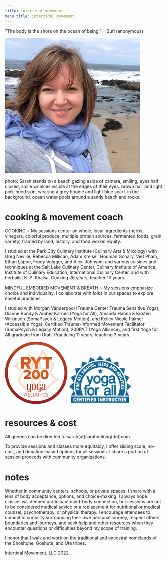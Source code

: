 ```yaml
---
title: intertidal movement  
menu title: intertidal movement
---
```




"The body is the shore on the ocean of being." --Sufi (anonymous)

![me](/hihello.JPG)

photo: Sarah stands on a beach gazing aside of camera, smiling, eyes half closed, smile wrinkles visible at the edges of their eyes. brown hair and light pink-hued skin, wearing a grey hoodie and light blue scarf. in the background, ocean water pools around a sandy beach and rocks.

# cooking & movement coach  

COOKING ~ My sessions center on whole, local ingredients (herbs, vinegars, colorful produce, multiple protein sources, fermented foods, grain variety) framed by land, history, and food worker equity. 

I studied at the Park City Culinary Institute (Culinary Arts & Mixology) with Greg Neville, Rebecca Millican, Adam Kreisel, Houman Gohary, Viet Pham, Ethan Lappe, Frody Volgger, and Alexi Johnson; and various cuisines and techniques at the Salt Lake Culinary Center, Culinary Institute of America, Institute of Culinary Education, International Culinary Center, and with herbalist K. P. Khalsa. Cooking 26 years, teacher 10 years. 


MINDFUL EMBODIED MOVEMENT & BREATH ~ My sessions emphasize choice and individuality. I collaborate with folks in our spaces to explore easeful practices. 

I studied with Morgan Vanderpool (Trauma Center Trauma Sensitive Yoga), Dianne Bondy & Amber Karnes (Yoga for All), Amanda Hanna & Kirsten Wilkinson (SomaPsych & Legacy Motion), and Kelley Nicole Palmer (Accessible Yoga). Certified Trauma-Informed Movement Facilitator (SomaPsych & Legacy Motion), 200RYT (Yoga Alliance), and first Yoga for All graduate from Utah. Practicing 11 years, teaching 3 years.   


![RYT200](/RYT200.png)     ![yogaforallinstructor](/yfa_badge_cyan_200.jpg)  

# resources & cost 

All queries can be directed to sarah(at)sarahdelong(dot)com. 

To provide sessions and classes more equitably, I offer sliding scale, no-cost, and donation-based options for all sessions. I share a portion of session proceeds with community organizations. 


# notes

Whether in community centers, schools, or private spaces, I share with a lens of body acceptance, options, and choice-making. I always hope classes will deepen participant mind-body connection, but sessions are not to be considered medical advice or a replacement for nutritional or medical counsel, psychotherapy, or physical therapy. I encourage attendees to commit to curiosity surrounding their own personal journey, respect others’ boundaries and journeys, and seek help and other resources when they encounter questions or difficulties beyond my scope of training.  

I honor that I walk and work on the traditional and ancestral homelands of the Shoshone, Goshute, and Ute tribes. 

Intertidal Movement, LLC 2022
